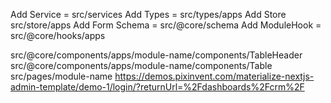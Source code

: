 Add Service = src/services
Add Types = src/types/apps
Add Store src/store/apps
Add Form Schema = src/@core/schema
Add ModuleHook = src/@core/hooks/apps

<!-- UI -->

src/@core/components/apps/module-name/components/TableHeader
src/@core/components/apps/module-name/components/Table
src/pages/module-name
https://demos.pixinvent.com/materialize-nextjs-admin-template/demo-1/login/?returnUrl=%2Fdashboards%2Fcrm%2F
